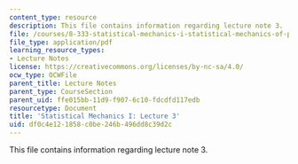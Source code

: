 ```yaml
---
content_type: resource
description: This file contains information regarding lecture note 3.
file: /courses/8-333-statistical-mechanics-i-statistical-mechanics-of-particles-fall-2013/df0c4e121858c0be246b496dd8c39d2c_MIT8_333F13_Lec3.pdf
file_type: application/pdf
learning_resource_types:
- Lecture Notes
license: https://creativecommons.org/licenses/by-nc-sa/4.0/
ocw_type: OCWFile
parent_title: Lecture Notes
parent_type: CourseSection
parent_uid: ffe015bb-11d9-f907-6c10-fdcdfd117edb
resourcetype: Document
title: 'Statistical Mechanics I: Lecture 3'
uid: df0c4e12-1858-c0be-246b-496dd8c39d2c
---
```

This file contains information regarding lecture note 3.